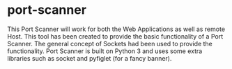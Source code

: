 # port-scanner

This Port Scanner will work for both the Web Applications as well as remote Host. This tool has been created to provide the basic functionality of a Port Scanner. The general concept of Sockets had been used to provide the functionality. Port Scanner is built on Python 3 and uses some extra libraries such as socket and pyfiglet (for a fancy banner).
